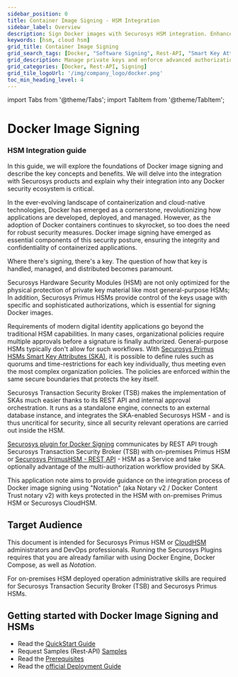 ```yaml
---
sidebar_position: 0
title: Container Image Signing - HSM Integration
sidebar_label: Overview
description: Sign Docker images with Securosys HSM integration. Enhance security and meet organizational policies with SKA and TSB.
keywords: [hsm, cloud hsm]
grid_title: Container Image Signing
grid_search_tags: [Docker, "Software Signing", Rest-API, "Smart Key Attributes"]
grid_description: Manage private keys and enforce advanced authorization workflows with Securosys Primus HSMs. Apply policies like quorums and time-restrictions, and simplify Smart Key Attribute (SKA) implementation through the Securosys Transaction Security Broker (TSB) with a REST API, ensuring secure operations within the HSM.
grid_categories: [Docker, Rest-API, Signing]
grid_tile_logoUrl: '/img/company_logo/docker.png'
toc_min_heading_level: 4
---
```


import Tabs from '@theme/Tabs';
import TabItem from '@theme/TabItem';

# <Icon icon="fa-brands fa-docker" size="lg" />  Docker Image Signing
### HSM Integration guide

In this guide, we will explore the foundations of Docker image signing and describe the key concepts and benefits. We will delve into the integration with Securosys products and explain why their integration into any Docker security ecosystem is critical.  

In the ever-evolving landscape of containerization and cloud-native technologies, Docker has emerged as a cornerstone, revolutionizing how applications are developed, deployed, and managed. However, as the adoption of Docker containers continues to skyrocket, so too does the need for robust security measures. Docker image signing have emerged as essential components of this security posture, ensuring the integrity and confidentiality of containerized applications.  

Where there's signing, there's a key. The question of how that key is handled, managed, and distributed becomes paramount.  

Securosys Hardware Security Modules (HSM) are not only optimized for the physical protection of private key material like most general-purpose HSMs; In addition, Securosys Primus HSMs provide control of the keys usage with specific and sophisticated authorizations, which is essential for signing Docker images.  

Requirements of modern digital identity applications go beyond the traditional HSM capabilities. In many cases, organizational policies require multiple approvals before a signature is finally authorized. General-purpose HSMs typically don't allow for such workflows. With [Securosys Primus HSMs Smart Key Attributes (SKA)](https://www.securosys.com/securosys-smart-key-attributes-enabling-true-multi-authorization-rules-and-more-for-private-key-usage), it is possible to define rules such as quorums and time-restrictions for each key individually, thus meeting even the most complex organization policies. The policies are enforced within the same secure boundaries that protects the key itself. 

Securosys Transaction Security Broker (TSB) makes the implementation of SKAs much easier thanks to its REST API and internal approval orchestration. It runs as a standalone engine, connects to an external database instance, and integrates the SKA-enabled Securosys HSM - and is thus uncritical for security, since all security relevant operations are carried out inside the HSM. 

[Securosys plugin for Docker Signing](./Concepts/DockerSigningConcept.md) communicates by REST API trough Securosys Transaction Security Broker (TSB) with on-premises Primus HSM or [Securosys PrimusHSM - REST API](https://primusdev.cloudshsm.com/swagger-ui/index.html#/) - HSM as a Service and take optionally advantage of the multi-authorization workflow provided by SKA. 

This application note aims to provide guidance on the integration process of Docker image signing using "Notation" (aka Notary v2 / Docker Content Trust notary v2) with keys protected in the HSM with on-premises Primus HSM or Securosys CloudHSM.


## Target Audience

This document is intended for Securosys Primus HSM or [CloudHSM](/cloudhsm/overview/) administrators and DevOps professionals. Running the Securosys Plugins requires that you are already familiar with using Docker Engine, Docker Compose, as well as _Notation_. 

For on-premises HSM deployed operation administrative skills are required for Securosys Transaction Security Broker (TSB) and Securosys Primus HSMs.


## Getting started with Docker Image Signing and HSMs

- Read the [QuickStart Guide](/docker_signing/quickstart)
- Request Samples (Rest-API) [Samples](/docker_signing/Tutorials/Commands/DescribeKey)
- Read the [Prerequisites](/docker_signing/Installation/prerequisites)
- Read the [official Deployment Guide](/docker_signing/Installation/InstallNotation)
